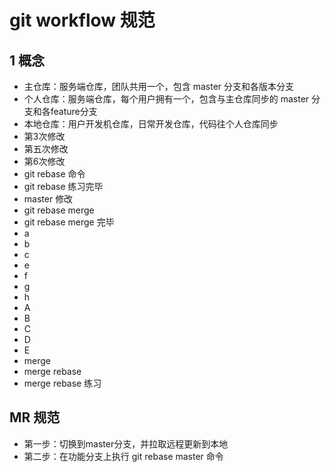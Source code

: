 # git workflow 规范
## 1 概念
+ 主仓库：服务端仓库，团队共用一个，包含 master 分支和各版本分支
+ 个人仓库：服务端仓库，每个用户拥有一个，包含与主仓库同步的 master 分支和各feature分支
+ 本地仓库：用户开发机仓库，日常开发仓库，代码往个人仓库同步
+ 第3次修改
+ 第五次修改
+ 第6次修改
+ git rebase 命令
+ git rebase 练习完毕
+ master 修改
+ git rebase merge
+ git rebase merge 完毕
+ a
+ b
+ c
+ e
+ f
+ g
+ h
+ A
+ B
+ C
+ D
+ E
+ merge
+ merge rebase
+ merge rebase 练习
## MR 规范
+ 第一步：切换到master分支，并拉取远程更新到本地
+ 第二步：在功能分支上执行 git rebase master 命令
